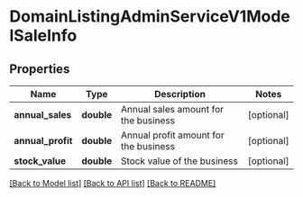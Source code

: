 # DomainListingAdminServiceV1ModelSaleInfo

## Properties
Name | Type | Description | Notes
------------ | ------------- | ------------- | -------------
**annual_sales** | **double** | Annual sales amount for the business | [optional] 
**annual_profit** | **double** | Annual profit amount for the business | [optional] 
**stock_value** | **double** | Stock value of the business | [optional] 

[[Back to Model list]](../../README.md#documentation-for-models) [[Back to API list]](../../README.md#documentation-for-api-endpoints) [[Back to README]](../../README.md)


